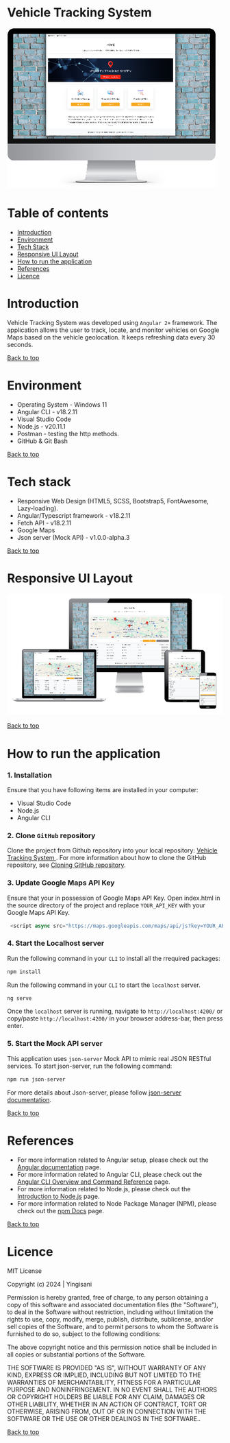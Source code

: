 # Vehicle Tracking System

![alt text](public/img/UI.png)
 
# Table of contents
- [Introduction](#introduction)
- [Environment](#environment)
- [Tech Stack](#tech-stack)
- [Responsive UI Layout](#responsive-ui-layout)
- [How to run the application](#how-to-run-the-application)
- [References](#references)
- [Licence](#licence)


# Introduction

Vehicle Tracking System was developed using `Angular 2+` framework. The application allows the user to track, locate, and monitor vehicles on Google Maps based on the vehicle geolocation. It keeps refreshing data every 30 seconds.

[Back to top](#table-of-contents)

# Environment

- Operating System - Windows 11
- Angular CLI - v18.2.11
- Visual Studio Code
- Node.js - v20.11.1
- Postman - testing the http methods.
- GitHub & Git Bash

[Back to top](#table-of-contents)

# Tech stack
- Responsive Web Design (HTML5, SCSS, Bootstrap5, FontAwesome, Lazy-loading).
- Angular/Typescript framework - v18.2.11
- Fetch API - v18.2.11
- Google Maps
- Json server (Mock API) - v1.0.0-alpha.3

[Back to top](#table-of-contents)

# Responsive UI Layout
![alt text](public/img/responsiveUI.png)

[Back to top](#table-of-contents)

# How to run the application

### 1. Installation
Ensure that you have following items are installed in your computer:

- Visual Studio Code
- Node.js
- Angular CLI

### 2. Clone `GitHub` repository

Clone the project from Github repository into your local repository:  [ Vehicle Tracking System ](https://github.com/mystackbox/prj-vehicle-tracking-system). For more information about how to clone the GitHub repository, see [Cloning GitHub repository](https://docs.github.com/en/repositories/creating-and-managing-repositories/cloning-a-repository).

### 3. Update Google Maps API Key
Ensure that your in possession of Google Maps API Key. Open index.html in the source directory of the project and replace `YOUR_API_KEY` with your Google Maps API Key.

```javascript
 <script async src="https://maps.googleapis.com/maps/api/js?key=YOUR_API_KEY&loading=async&callback=Function.prototype&v=weekly"></script>
``` 
### 4. Start the Localhost server

Run the following command in your `CLI` to install all the rrequired packages:
```javascript
npm install
```
Run the following command in your `CLI` to start the `localhost` server.
```javascript
ng serve
``` 
Once the `localhost` server is running, navigate to `http://localhost:4200/` or copy/paste `http://localhost:4200/` in your browser address-bar, then press enter. 

### 5. Start the Mock API server
This application uses `json-server` Mock API to mimic real JSON RESTful services. To start json-server, run the following command:

```javascript
npm run json-server
``` 
For more details about Json-server, please follow [ json-server documentation](https://github.com/typicode/json-server).

[Back to top](#table-of-contents)

# References

- For more information related to Angular setup, please check out the [Angular documentation](https://angular.io/docs) page.
- For more information related to Angular CLI, please check out the [Angular CLI Overview and Command Reference](https://angular.io/cli) page.
- For more information related to Node.js, please check out the [Introduction to Node.js](https://nodejs.org/en/learn/getting-started/introduction-to-nodejs) page.
- For more information related to Node Package Manager (NPM), please check out the [npm Docs](https://docs.npmjs.com/) page.


[Back to top](#table-of-contents)

# Licence

MIT License

Copyright (c) 2024 | Yingisani

Permission is hereby granted, free of charge, to any person obtaining a copy of this software and associated documentation files (the "Software"), to deal in the Software without restriction, including without limitation the rights to use, copy, modify, merge, publish, distribute, sublicense, and/or sell copies of the Software, and to permit persons to whom the Software is furnished to do so, subject to the following conditions:

The above copyright notice and this permission notice shall be included in all copies or substantial portions of the Software.

THE SOFTWARE IS PROVIDED "AS IS", WITHOUT WARRANTY OF ANY KIND, EXPRESS OR IMPLIED, INCLUDING BUT NOT LIMITED TO THE WARRANTIES OF MERCHANTABILITY, FITNESS FOR A PARTICULAR PURPOSE AND NONINFRINGEMENT. IN NO EVENT SHALL THE AUTHORS OR COPYRIGHT HOLDERS BE LIABLE FOR ANY CLAIM, DAMAGES OR OTHER LIABILITY, WHETHER IN AN ACTION OF CONTRACT, TORT OR OTHERWISE, ARISING FROM, OUT OF OR IN CONNECTION WITH THE SOFTWARE OR THE USE OR OTHER DEALINGS IN THE SOFTWARE..

[Back to top](#table-of-contents)
